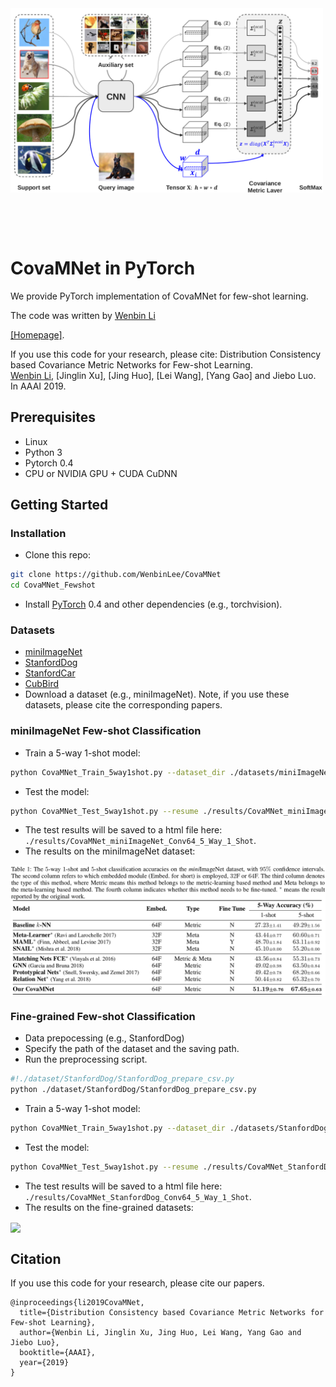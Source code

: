 <img src='imgs/CovaMNet.bmp' align="center" width=500>

<br><br><br>

# CovaMNet in PyTorch

We provide PyTorch implementation of CovaMNet for few-shot learning.

The code was written by [Wenbin Li](https://github.com/WenbinLee) <p><a href="https://cs.nju.edu.cn/rl/people/liwb/index.htm"> [Homepage]</a>.

If you use this code for your research, please cite:
Distribution Consistency based Covariance Metric Networks for Few-shot Learning.<br>
[Wenbin Li](https://cs.nju.edu.cn/rl/people/liwb/index.htm), [Jinglin Xu], [Jing Huo], [Lei Wang], [Yang Gao] and Jiebo Luo. In AAAI 2019. 


## Prerequisites
- Linux
- Python 3
- Pytorch 0.4
- CPU or NVIDIA GPU + CUDA CuDNN

## Getting Started
### Installation

- Clone this repo:
```bash
git clone https://github.com/WenbinLee/CovaMNet
cd CovaMNet_Fewshot
```

- Install [PyTorch](http://pytorch.org) 0.4 and other dependencies (e.g., torchvision).

### Datasets
- [miniImageNet]()
- [StanfordDog]()
- [StanfordCar]()
- [CubBird]()
- Download a dataset (e.g., miniImageNet). Note, if you use these datasets, please cite the corresponding papers. 


###  miniImageNet Few-shot Classification
- Train a 5-way 1-shot model:
```bash
python CovaMNet_Train_5way1shot.py --dataset_dir ./datasets/miniImageNet --data_name miniImageNet
```
- Test the model:
```bash
python CovaMNet_Test_5way1shot.py --resume ./results/CovaMNet_miniImageNet_Conv64_5_Way_1_Shot/model_best.pth.tar
```
- The test results will be saved to a html file here: `./results/CovaMNet_miniImageNet_Conv64_5_Way_1_Shot`.
- The results on the miniImageNet dataset: 
<img src='imgs/results_miniImageNet.bmp' align="center" width=800>


###  Fine-grained Few-shot Classification
- Data prepocessing (e.g., StanfordDog)
 - Specify the path of the dataset and the saving path.
 - Run the preprocessing script.
```bash
#!./dataset/StanfordDog/StanfordDog_prepare_csv.py
python ./dataset/StanfordDog/StanfordDog_prepare_csv.py
```
- Train a 5-way 1-shot model:
```bash
python CovaMNet_Train_5way1shot.py --dataset_dir ./datasets/StanfordDog --data_name StanfordDog
```
- Test the model:
```bash
python CovaMNet_Test_5way1shot.py --resume ./results/CovaMNet_StanfordDog_Conv64_5_Way_1_Shot/model_best.pth.tar
```
- The test results will be saved to a html file here: `./results/CovaMNet_StanfordDog_Conv64_5_Way_1_Shot`.
- The results on the fine-grained datasets: 
<img src='imgs/results_finegrained.bmp' align="center" width=800>



## Citation
If you use this code for your research, please cite our papers.
```
@inproceedings{li2019CovaMNet,
  title={Distribution Consistency based Covariance Metric Networks for Few-shot Learning},
  author={Wenbin Li, Jinglin Xu, Jing Huo, Lei Wang, Yang Gao and Jiebo Luo},
  booktitle={AAAI},
  year={2019}
}

```

